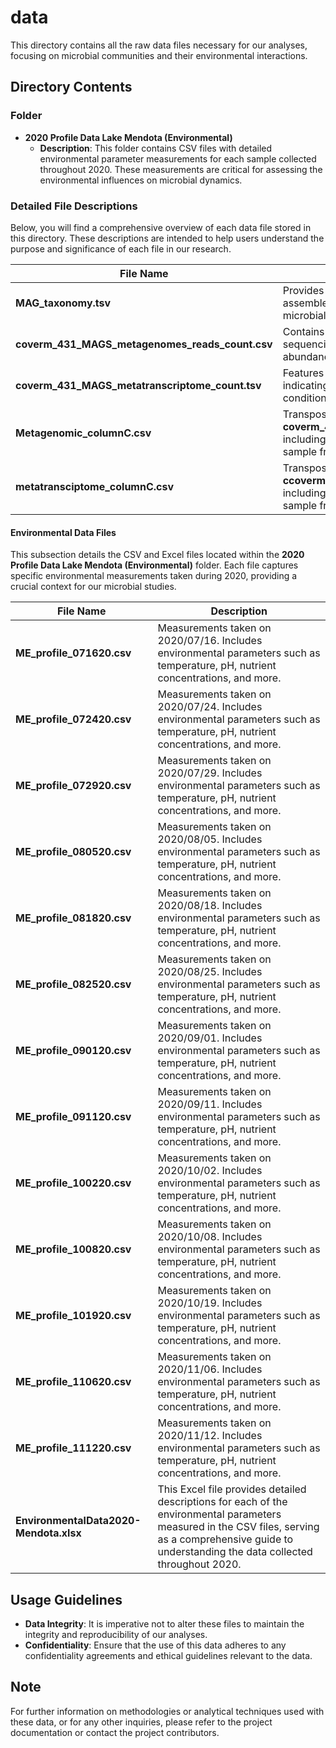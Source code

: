 # data
This directory contains all the raw data files necessary for our analyses, focusing on microbial communities and their environmental interactions.

## Directory Contents

### Folder

- **2020 Profile Data Lake Mendota (Environmental)**
  - **Description**: This folder contains CSV files with detailed environmental parameter measurements for each sample collected throughout 2020. These measurements are critical for assessing the environmental influences on microbial dynamics.

### Detailed File Descriptions

Below, you will find a comprehensive overview of each data file stored in this directory. These descriptions are intended to help users understand the purpose and significance of each file in our research.


| File Name                                         | Description                                                                                                                   |
|---------------------------------------------------|-------------------------------------------------------------------------------------------------------------------------------|
| **MAG_taxonomy.tsv**                              | Provides taxonomic classifications for metagenome-assembled genomes (MAGs), essential for identifying microbial entities.     |
| **coverm_431_MAGS_metagenomes_reads_count.csv**   | Contains read count data from metagenomic sequencing of 431 MAGs, used to quantify genome abundance across samples.            |
| **coverm_431_MAGS_metatranscriptome_count.tsv**   | Features transcriptome count data for 431 MAGs, indicating gene expression levels under various conditions.                   |
| **Metagenomic_columnC.csv**                           | Transposed version of the **coverm_431_MAGS_metagenomes_reads_count.csv**, including environmental parameters extracted for each sample from the Environmental data files.                            |
| **metatransciptome_columnC.csv**                  | Transposed version of the **ccoverm_431_MAGS_metatranscriptome_count.tsv**, including environmental parameters extracted for each sample from the Environmental data files.   

#### Environmental Data Files

This subsection details the CSV and Excel files located within the **2020 Profile Data Lake Mendota (Environmental)** folder. Each file captures specific environmental measurements taken during 2020, providing a crucial context for our microbial studies.

| File Name                                | Description                                                                                          |
|------------------------------------------|------------------------------------------------------------------------------------------------------|
| **ME_profile_071620.csv**              | Measurements taken on 2020/07/16. Includes environmental parameters such as temperature, pH, nutrient concentrations, and more. |
| **ME_profile_072420.csv**              | Measurements taken on 2020/07/24. Includes environmental parameters such as temperature, pH, nutrient concentrations, and more. |
| **ME_profile_072920.csv**              | Measurements taken on 2020/07/29. Includes environmental parameters such as temperature, pH, nutrient concentrations, and more. |
| **ME_profile_080520.csv**              | Measurements taken on 2020/08/05. Includes environmental parameters such as temperature, pH, nutrient concentrations, and more. |
| **ME_profile_081820.csv**              | Measurements taken on 2020/08/18. Includes environmental parameters such as temperature, pH, nutrient concentrations, and more. |
| **ME_profile_082520.csv**              | Measurements taken on 2020/08/25. Includes environmental parameters such as temperature, pH, nutrient concentrations, and more. |
| **ME_profile_090120.csv**              | Measurements taken on 2020/09/01. Includes environmental parameters such as temperature, pH, nutrient concentrations, and more. |
| **ME_profile_091120.csv**              | Measurements taken on 2020/09/11. Includes environmental parameters such as temperature, pH, nutrient concentrations, and more. |
| **ME_profile_100220.csv**              | Measurements taken on 2020/10/02. Includes environmental parameters such as temperature, pH, nutrient concentrations, and more. |
| **ME_profile_100820.csv**              | Measurements taken on 2020/10/08. Includes environmental parameters such as temperature, pH, nutrient concentrations, and more. |
| **ME_profile_101920.csv**              | Measurements taken on 2020/10/19. Includes environmental parameters such as temperature, pH, nutrient concentrations, and more. |
| **ME_profile_110620.csv**              | Measurements taken on 2020/11/06. Includes environmental parameters such as temperature, pH, nutrient concentrations, and more. |
| **ME_profile_111220.csv**              | Measurements taken on 2020/11/12. Includes environmental parameters such as temperature, pH, nutrient concentrations, and more. |
| **EnvironmentalData2020-Mendota.xlsx**   | This Excel file provides detailed descriptions for each of the environmental parameters measured in the CSV files, serving as a comprehensive guide to understanding the data collected throughout 2020. |


## Usage Guidelines

- **Data Integrity**: It is imperative not to alter these files to maintain the integrity and reproducibility of our analyses.
- **Confidentiality**: Ensure that the use of this data adheres to any confidentiality agreements and ethical guidelines relevant to the data.

## Note

For further information on methodologies or analytical techniques used with these data, or for any other inquiries, please refer to the project documentation or contact the project contributors.

